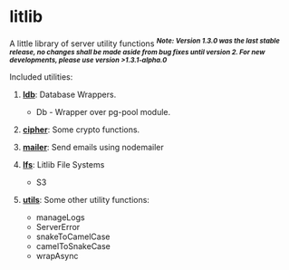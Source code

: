 # litlib
A little library of server utility functions
<sup>***Note: Version 1.3.0 was the last stable release, no changes shall be made aside from bug fixes until version 2. For new developments, please use version >1.3.1-alpha.0*** </sup>


Included utilities:
1. __[ldb](https://github.com/Stevox404/litlib/tree/master/pgdba)__:
Database Wrappers.
    * Db - Wrapper over pg-pool module.

1. __[cipher](https://github.com/Stevox404/litlib/tree/master/cipher)__:
Some crypto functions.

1. __[mailer](https://github.com/Stevox404/litlib/tree/master/mailer)__:
Send emails using nodemailer

1. __[lfs](https://github.com/Stevox404/litlib/tree/master/lfs)__:
Litlib File Systems
    * S3

1. __[utils](https://github.com/Stevox404/litlib/tree/master/utils)__:
Some other utility functions:
    * manageLogs
    * ServerError
    * snakeToCamelCase
    * camelToSnakeCase
    * wrapAsync